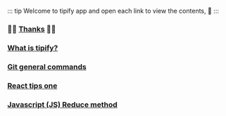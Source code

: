 ::: tip
Welcome to tipify app and open each link to view the contents, :hugs:
:::

### :tada::tada: [Thanks](./thanks.html)  :tada::tada: 
### [What is tipify?](./tipify.html)
### [Git general commands](./git-tips-one.html)
### [React tips one](./react-tips-one.html)
### [Javascript (JS) Reduce method](./js-reduce-method.html)
